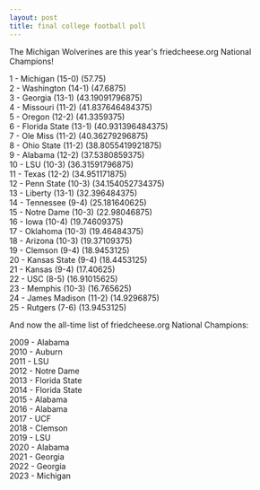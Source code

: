 ```yaml
---
layout: post
title: final college football poll
---
```


The Michigan Wolverines are this year's friedcheese.org National Champions!

1 - Michigan (15-0) (57.75)  
2 - Washington (14-1) (47.6875)  
3 - Georgia (13-1) (43.19091796875)  
4 - Missouri (11-2) (41.837646484375)  
5 - Oregon (12-2) (41.3359375)  
6 - Florida State (13-1) (40.931396484375)  
7 - Ole Miss (11-2) (40.36279296875)  
8 - Ohio State (11-2) (38.8055419921875)  
9 - Alabama (12-2) (37.5380859375)  
10 - LSU (10-3) (36.31591796875)  
11 - Texas (12-2) (34.951171875)  
12 - Penn State (10-3) (34.154052734375)  
13 - Liberty (13-1) (32.396484375)  
14 - Tennessee (9-4) (25.181640625)  
15 - Notre Dame (10-3) (22.98046875)  
16 - Iowa (10-4) (19.74609375)  
17 - Oklahoma (10-3) (19.46484375)  
18 - Arizona (10-3) (19.37109375)  
19 - Clemson (9-4) (18.9453125)  
20 - Kansas State (9-4) (18.4453125)  
21 - Kansas (9-4) (17.40625)  
22 - USC (8-5) (16.91015625)  
23 - Memphis (10-3) (16.765625)  
24 - James Madison (11-2) (14.9296875)  
25 - Rutgers (7-6) (13.9453125)  

And now the all-time list of friedcheese.org National Champions:

2009 - Alabama  
2010 - Auburn  
2011 - LSU  
2012 - Notre Dame  
2013 - Florida State  
2014 - Florida State  
2015 - Alabama  
2016 - Alabama  
2017 - UCF  
2018 - Clemson  
2019 - LSU  
2020 - Alabama  
2021 - Georgia  
2022 - Georgia  
2023 - Michigan
